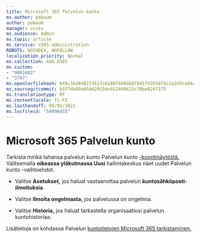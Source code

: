 ```yaml
---
title: Microsoft 365 Palvelun kunto
ms.author: pebaum
author: pebaum
manager: scotv
ms.audience: Admin
ms.topic: article
ms.service: o365-administration
ROBOTS: NOINDEX, NOFOLLOW
localization_priority: Normal
ms.collection: Adm_O365
ms.custom:
- "9001682"
- "3747"
ms.openlocfilehash: 649c36d848223613c6188f600bb8f041fd205078c2a2d3ce66cb3387a4f84bd7
ms.sourcegitcommit: b5f7da89a650d2915dc652449623c78be6247175
ms.translationtype: MT
ms.contentlocale: fi-FI
ms.lasthandoff: 08/05/2021
ms.locfileid: "54098455"
---
```

# <a name="microsoft-365-service-health"></a>Microsoft 365 Palvelun kunto


Tarkista minkä tahansa palvelun kunto Palvelun kunto [-koontinäytöstä.](https://admin.microsoft.com/Adminportal/Home?source=applauncher#/servicehealth) Valitsemalla **oikeassa yläkulmassa Uusi** hallintakeskus näet uudet Palvelun kunto -vaihtoehdot.

- Valitse **Asetukset,** jos haluat vastaanottaa palvelun **kuntosähköposti-ilmoituksia**.

- Valitse **Ilmoita ongelmasta,** jos palvelussa on ongelmia.

- Valitse **Historia,** jos haluat tarkastella organisaatiosi palvelun kuntohistoriaa. 

Lisätietoja on kohdassa Palvelun [kuntotietojen Microsoft 365 tarkistaminen.](https://docs.microsoft.com/office365/enterprise/view-service-health) 